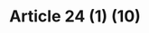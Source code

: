 ---
title: "Article 24 (1) (10)"
draft: false
exceptions:
- info53b
memberstates:
- BG
score: 3
compensation:
- 
remarks: |
 


link: ""
---